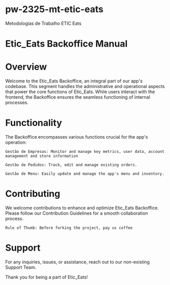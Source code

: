 # pw-2325-mt-etic-eats
Metodologias de Trabalho ETIC Eats

# Etic_Eats Backoffice Manual

# Overview

Welcome to the Etic_Eats Backoffice, an integral part of our app's codebase. This segment handles the administrative and operational aspects that power the core functions of Etic_Eats. While users interact with the frontend, the Backoffice ensures the seamless functioning of internal processes.

# Functionality

The Backoffice encompasses various functions crucial for the app's operation:

    Gestão de Empresas: Monitor and manage key metrics, user data, account management and store information

    Gestão de Pedidos: Track, edit and manage existing orders.

    Gestão de Menu: Easily update and manage the app's menu and inventory.

# Contributing

We welcome contributions to enhance and optimize Etic_Eats Backoffice. Please follow our Contribution Guidelines for a smooth collaboration process.

    Rule of Thumb: Before forking the project, pay us coffee
    
# Support

For any inquiries, issues, or assistance, reach out to our non-existing Support Team.

Thank you for being a part of Etic_Eats!
